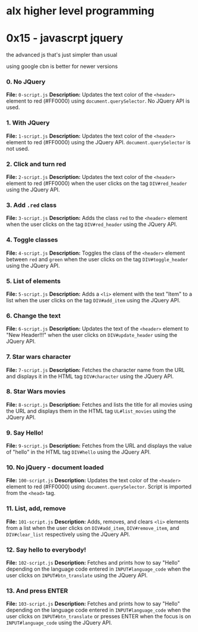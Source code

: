 # alx higher level programming
# 0x15 - javascrpt jquery 

the advanced js that's just simpler than usual 

using google cbn is better for newer versions 
<script src="https://ajax.googleapis.com/ajax/libs/jquery/3.7.1/jquery.min.js"></script>


### 0. No JQuery
**File:** `0-script.js`
**Description:** Updates the text color of the `<header>` element to red (#FF0000) using `document.querySelector`. No JQuery API is used.

### 1. With JQuery
**File:** `1-script.js`
**Description:** Updates the text color of the `<header>` element to red (#FF0000) using the JQuery API. `document.querySelector` is not used.

### 2. Click and turn red
**File:** `2-script.js`
**Description:** Updates the text color of the `<header>` element to red (#FF0000) when the user clicks on the tag `DIV#red_header` using the JQuery API.

### 3. Add `.red` class
**File:** `3-script.js`
**Description:** Adds the class `red` to the `<header>` element when the user clicks on the tag `DIV#red_header` using the JQuery API.

### 4. Toggle classes
**File:** `4-script.js`
**Description:** Toggles the class of the `<header>` element between `red` and `green` when the user clicks on the tag `DIV#toggle_header` using the JQuery API.

### 5. List of elements
**File:** `5-script.js`
**Description:** Adds a `<li>` element with the text "Item" to a list when the user clicks on the tag `DIV#add_item` using the JQuery API.

### 6. Change the text
**File:** `6-script.js`
**Description:** Updates the text of the `<header>` element to "New Header!!!" when the user clicks on `DIV#update_header` using the JQuery API.

### 7. Star wars character
**File:** `7-script.js`
**Description:** Fetches the character name from the URL and displays it in the HTML tag `DIV#character` using the JQuery API.

### 8. Star Wars movies
**File:** `8-script.js`
**Description:** Fetches and lists the title for all movies using the URL and displays them in the HTML tag `UL#list_movies` using the JQuery API.

### 9. Say Hello!
**File:** `9-script.js`
**Description:** Fetches from the URL and displays the value of "hello" in the HTML tag `DIV#hello` using the JQuery API.

### 10. No jQuery - document loaded
**File:** `100-script.js`
**Description:** Updates the text color of the `<header>` element to red (#FF0000) using `document.querySelector`. Script is imported from the `<head>` tag.

### 11. List, add, remove
**File:** `101-script.js`
**Description:** Adds, removes, and clears `<li>` elements from a list when the user clicks on `DIV#add_item`, `DIV#remove_item`, and `DIV#clear_list` respectively using the JQuery API.

### 12. Say hello to everybody!
**File:** `102-script.js`
**Description:** Fetches and prints how to say "Hello" depending on the language code entered in `INPUT#language_code` when the user clicks on `INPUT#btn_translate` using the JQuery API.

### 13. And press ENTER
**File:** `103-script.js`
**Description:** Fetches and prints how to say "Hello" depending on the language code entered in `INPUT#language_code` when the user clicks on `INPUT#btn_translate` or presses ENTER when the focus is on `INPUT#language_code` using the JQuery API.

